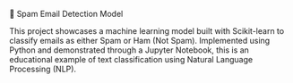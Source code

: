 📧 Spam Email Detection Model

This project showcases a machine learning model built with Scikit-learn to classify emails as either Spam or Ham (Not Spam). Implemented using Python and demonstrated through a Jupyter Notebook, this is an educational example of text classification using Natural Language Processing (NLP).
